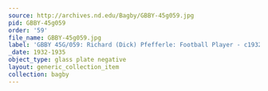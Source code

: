 ```yaml
---
source: http://archives.nd.edu/Bagby/GBBY-45g059.jpg
pid: GBBY-45g059
order: '59'
file_name: GBBY-45g059.jpg
label: 'GBBY 45G/059: Richard (Dick) Pfefferle: Football Player - c1932-1935'
_date: 1932-1935
object_type: glass plate negative
layout: generic_collection_item
collection: bagby
---
```

